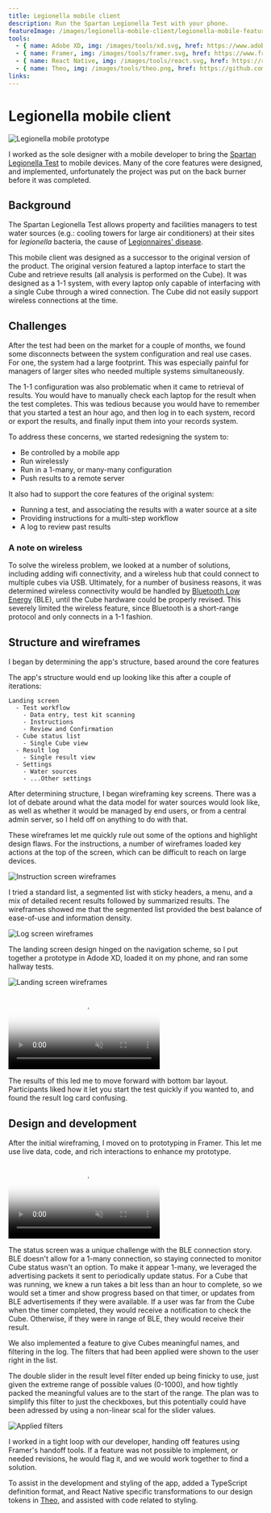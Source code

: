 ```yaml
---
title: Legionella mobile client
description: Run the Spartan Legionella Test with your phone.
featureImage: /images/legionella-mobile-client/legionella-mobile-feature.png
tools:
  - { name: Adobe XD, img: /images/tools/xd.svg, href: https://www.adobe.com/ca/products/xd.html }
  - { name: Framer, img: /images/tools/framer.svg, href: https://www.framer.com/ }
  - { name: React Native, img: /images/tools/react.svg, href: https://reactnative.dev/ }
  - { name: Theo, img: /images/tools/theo.png, href: https://github.com/salesforce-ux/theo }
links:
---
```


# Legionella mobile client

![Legionella mobile prototype](/images/legionella-mobile-client/legionella-mobile-feature.png 'Legionella mobile prototype')

I worked as the sole designer with a mobile developer to bring the
[Spartan Legionella Test](https://spartanbio.com/our-tests/spartan-legionella-test/) to mobile
devices. Many of the core features were designed, and implemented, unfortunately the project was put
on the back burner before it was completed.

## Background

The Spartan Legionella Test allows property and facilities managers to test water sources (e.g.:
cooling towers for large air conditioners) at their sites for _legionella_ bacteria, the cause of
[Legionnaires' disease](https://en.wikipedia.org/wiki/Legionnaires%27_disease).

This mobile client was designed as a successor to the original version of the product. The original
version featured a laptop interface to start the Cube and retrieve results (all analysis is
performed on the Cube). It was designed as a 1-1 system, with every laptop only capable of
interfacing with a single Cube through a wired connection. The Cube did not easily support wireless
connections at the time.

## Challenges

After the test had been on the market for a couple of months, we found some disconnects between the
system configuration and real use cases. For one, the system had a large footprint. This was
especially painful for managers of larger sites who needed multiple systems simultaneously.

The 1-1 configuration was also problematic when it came to retrieval of results. You would have to
manually check each laptop for the result when the test completes. This was tedious because you
would have to remember that you started a test an hour ago, and then log in to each system, record
or export the results, and finally input them into your records system.

To address these concerns, we started redesigning the system to:

- Be controlled by a mobile app
- Run wirelessly
- Run in a 1-many, or many-many configuration
- Push results to a remote server

It also had to support the core features of the original system:

- Running a test, and associating the results with a water source at a site
- Providing instructions for a multi-step workflow
- A log to review past results

### A note on wireless

To solve the wireless problem, we looked at a number of solutions, including adding wifi
connectivity, and a wireless hub that could connect to multiple cubes via USB. Ultimately, for a
number of business reasons, it was determined wireless connectivity would be handled by
[Bluetooth Low Energy](https://en.wikipedia.org/wiki/Bluetooth_Low_Energy) (BLE), until the Cube
hardware could be properly revised. This severely limited the wireless feature, since Bluetooth is a
short-range protocol and only connects in a 1-1 fashion.

## Structure and wireframes

I began by determining the app's structure, based around the core features

The app's structure would end up looking like this after a couple of iterations:

```
Landing screen
  - Test workflow
    - Data entry, test kit scanning
    - Instructions
    - Review and Confirmation
  - Cube status list
    - Single Cube view
  - Result log
    - Single result view
  - Settings
    - Water sources
    - ...Other settings
```

After determining structure, I began wireframing key screens. There was a lot of debate around what
the data model for water sources would look like, as well as whether it would be managed by end
users, or from a central admin server, so I held off on anything to do with that.

These wireframes let me quickly rule out some of the options and highlight design flaws. For the
instructions, a number of wireframes loaded key actions at the top of the screen, which can be
difficult to reach on large devices.

![Instruction screen wireframes](/images/legionella-mobile-client/instructions-wire.png 'Instruction screen wireframes')

I tried a standard list, a segmented list with sticky headers, a menu, and a mix of detailed recent
results followed by summarized results. The wireframes showed me that the segmented list provided
the best balance of ease-of-use and information density.

![Log screen wireframes](/images/legionella-mobile-client/log-wire.png 'Log screen wireframes')

The landing screen design hinged on the navigation scheme, so I put together a prototype in Adode
XD, loaded it on my phone, and ran some hallway tests.

![Landing screen wireframes](/images/legionella-mobile-client/landing-wire.png 'Landing screen wireframes')

<video src="/images/legionella-mobile-client/navigation.webm" controls muted style="max-height: 400px;" poster=/images/legionella-mobile-client/navigation-poster.png></video>

The results of this led me to move forward with bottom bar layout. Participants liked how it let you
start the test quickly if you wanted to, and found the result log card confusing.

## Design and development

After the initial wireframing, I moved on to prototyping in Framer. This let me use live data, code,
and rich interactions to enhance my prototype.

<video src="/images/legionella-mobile-client/prototype.webm" controls muted style="max-height: 400px;" poster=/images/legionella-mobile-client/prototype-poster.png></video>

The status screen was a unique challenge with the BLE connection story. BLE doesn't allow for a
1-many connection, so staying connected to monitor Cube status wasn't an option. To make it appear
1-many, we leveraged the advertising packets it sent to periodically update status. For a Cube that
was running, we knew a run takes a bit less than an hour to complete, so we would set a timer and
show progress based on that timer, or updates from BLE advertisements if they were available. If a
user was far from the Cube when the timer completed, they would receive a notification to check the
Cube. Otherwise, if they were in range of BLE, they would receive their result.

We also implemented a feature to give Cubes meaningful names, and filtering in the log. The filters
that had been applied were shown to the user right in the list.

The double slider in the result level filter ended up being finicky to use, just given the extreme
range of possible values (0-1000), and how tightly packed the meaningful values are to the start of
the range. The plan was to simplify this filter to just the checkboxes, but this potentially could
have been adressed by using a non-linear scal for the slider values.

<img src="/images/legionella-mobile-client/applied-filters.png" alt="Applied filters" title="Applied filters" style="max-width: 200px;">

I worked in a tight loop with our developer, handing off features using Framer's handoff tools. If a
feature was not possible to implement, or needed revisions, he would flag it, and we would work
together to find a solution.

To assist in the development and styling of the app, added a TypeScript definition format, and React
Native specific transformations to our design tokens in
[Theo](https://github.com/salesforce-ux/theo), and assisted with code related to styling.
